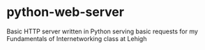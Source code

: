 # python-web-server
Basic HTTP server written in Python serving basic requests for my Fundamentals of Internetworking class at Lehigh
